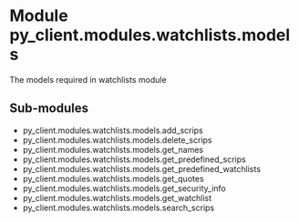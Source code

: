 Module py_client.modules.watchlists.models
==========================================
The models required in watchlists module

Sub-modules
-----------
* py_client.modules.watchlists.models.add_scrips
* py_client.modules.watchlists.models.delete_scrips
* py_client.modules.watchlists.models.get_names
* py_client.modules.watchlists.models.get_predefined_scrips
* py_client.modules.watchlists.models.get_predefined_watchlists
* py_client.modules.watchlists.models.get_quotes
* py_client.modules.watchlists.models.get_security_info
* py_client.modules.watchlists.models.get_watchlist
* py_client.modules.watchlists.models.search_scrips